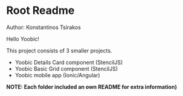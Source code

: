 # Root Readme

Author: Konstantinos Tsirakos

Hello Yoobic!

This project consists of 3 smaller projects.

- Yoobic Details Card component (StencilJS)
- Yoobic Basic Grid component (StencilJS)
- Yoobic mobile app (Ionic/Angular)

**NOTE: Each folder included an own README for extra information)**